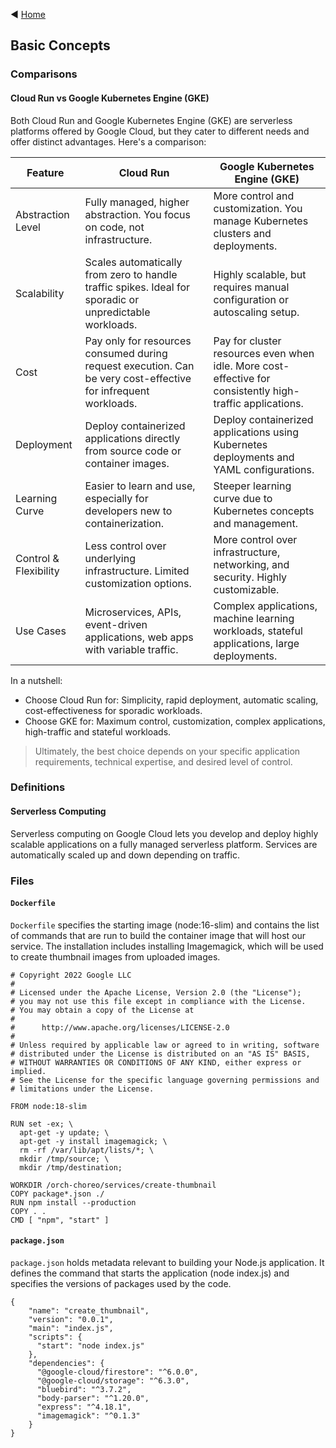 ◀️ [Home](../../../README.md)

## Basic Concepts
### Comparisons
#### **Cloud Run** vs **Google Kubernetes Engine (GKE)**
Both Cloud Run and Google Kubernetes Engine (GKE) are serverless platforms offered by Google Cloud, but they cater to different needs and offer distinct advantages. Here's a comparison:

| Feature | Cloud Run | Google Kubernetes Engine (GKE) |
|---------|-----------|-------------------------------|
| Abstraction Level | Fully managed, higher abstraction. You focus on code, not infrastructure. | More control and customization. You manage Kubernetes clusters and deployments. |
| Scalability | Scales automatically from zero to handle traffic spikes. Ideal for sporadic or unpredictable workloads. | Highly scalable, but requires manual configuration or autoscaling setup. |
| Cost | Pay only for resources consumed during request execution. Can be very cost-effective for infrequent workloads. | Pay for cluster resources even when idle. More cost-effective for consistently high-traffic applications. |
| Deployment | Deploy containerized applications directly from source code or container images. | Deploy containerized applications using Kubernetes deployments and YAML configurations. |
| Learning Curve | Easier to learn and use, especially for developers new to containerization. | Steeper learning curve due to Kubernetes concepts and management. |
| Control & Flexibility | Less control over underlying infrastructure. Limited customization options. | More control over infrastructure, networking, and security. Highly customizable. |
| Use Cases | Microservices, APIs, event-driven applications, web apps with variable traffic. | Complex applications, machine learning workloads, stateful applications, large deployments. |

In a nutshell:
- Choose Cloud Run for: Simplicity, rapid deployment, automatic scaling, cost-effectiveness for sporadic workloads.
- Choose GKE for: Maximum control, customization, complex applications, high-traffic and stateful workloads.

> Ultimately, the best choice depends on your specific application requirements, technical expertise, and desired level of control.

### Definitions
#### Serverless Computing
Serverless computing on Google Cloud lets you develop and deploy highly scalable applications on a fully managed serverless platform. Services are automatically scaled up and down depending on traffic.

### Files
#### `Dockerfile`
`Dockerfile` specifies the starting image (node:16-slim) and contains the list of commands that are run to build the container image that will host our service. The installation includes installing Imagemagick, which will be used to create thumbnail images from uploaded images.
```
# Copyright 2022 Google LLC
#
# Licensed under the Apache License, Version 2.0 (the "License");
# you may not use this file except in compliance with the License.
# You may obtain a copy of the License at
#
#      http://www.apache.org/licenses/LICENSE-2.0
#
# Unless required by applicable law or agreed to in writing, software
# distributed under the License is distributed on an "AS IS" BASIS,
# WITHOUT WARRANTIES OR CONDITIONS OF ANY KIND, either express or implied.
# See the License for the specific language governing permissions and
# limitations under the License.

FROM node:18-slim

RUN set -ex; \
  apt-get -y update; \
  apt-get -y install imagemagick; \
  rm -rf /var/lib/apt/lists/*; \
  mkdir /tmp/source; \
  mkdir /tmp/destination;

WORKDIR /orch-choreo/services/create-thumbnail
COPY package*.json ./
RUN npm install --production
COPY . .
CMD [ "npm", "start" ]
```

#### `package.json`
`package.json` holds metadata relevant to building your Node.js application. It defines the command that starts the application (node index.js) and specifies the versions of packages used by the code.
```
{
	"name": "create_thumbnail",
	"version": "0.0.1",
	"main": "index.js",
	"scripts": {
	  "start": "node index.js"
	},
	"dependencies": {
	  "@google-cloud/firestore": "^6.0.0",
	  "@google-cloud/storage": "^6.3.0",
	  "bluebird": "^3.7.2",
	  "body-parser": "^1.20.0",
	  "express": "^4.18.1",
	  "imagemagick": "^0.1.3"
	}
}
```